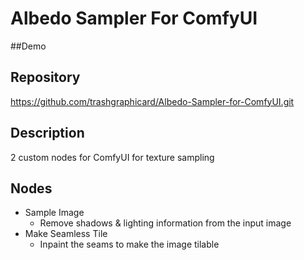 # Albedo Sampler For ComfyUI

##Demo
<Demo video link>

## Repository
<https://github.com/trashgraphicard/Albedo-Sampler-for-ComfyUI.git>

## Description
2 custom nodes for ComfyUI for texture sampling

## Nodes
- Sample Image
	- Remove shadows & lighting information from the input image
- Make Seamless Tile
	- Inpaint the seams to make the image tilable
